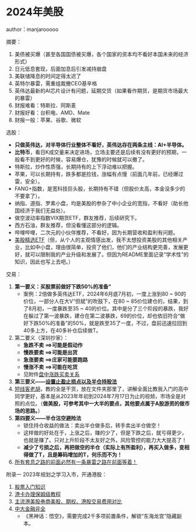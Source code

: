 # 2024年美股

author：manjarooooo

摘要：

1. 美债被买爆（甚至各国国债被买爆，各个国家的资本均不看好本国未来的经济形式）
2. 日元低息套现，后面加息后引发减持崩盘
3. 美联储降息的时间定得太迟了
4. 英特尔暴雷，需重组裁撤CEO基辛格
5. 英伟达最新的AI芯片设计有问题，延期交货（如果看作期货，是期货市场最大的暴雷）
6. 财报难看：特斯拉、阿斯麦
7. 财报好看：台积电、AMD、Mate
8. 财报一般：苹果、谷歌、微软

选股：
* **只做英伟达，对半导体行业整体不看好，英伟达存在两条主线：AI+半导体。**
* **比特币**，看日K成交量来决定进场，立场主要还是后续有没有更好的预期，一般看不到更好的时候，容易爆仓，犹豫的时候就可以撤了。
* 特斯拉，炒作性质强，长期持有的上下浮动难以把握。
* 苹果，可以长期持有，跌多都是捡钱，涨幅有点慢（前面几年前，已经爆过雷，安全）。
* FANG+指数，是宽科技巨头股，长期持有不错（但股价太高，本金没多少的不要拿了）。
* 纳指、道指、罗素小盘，均是美股的参杂了中小企业的宽指，不看好（助长他国经济于我们无益处）。
* 做空波动率指数VIX期货ETF，群友推荐，后续研究下。
* 西方石油，群友推荐，但没看懂这部分的逻辑。
* 哔哩哔哩，二次元的小伙伴推荐，不看好，因为长期营收和盈利有问题。
* [美股精选ETF](./美股ETF精选.png)（但，从个人的主观情感出发，我不太想投资美股的其他相关产业，比如中小盘，理由很简单，投资了他们，他们的产业结构更完善，发展更好，就可以限制我的产业升级和发展了。但因为README里面记录“学术性”的知识，因此也写上去吧。）

交易：

1. **第一要义：买股票前做好下跌50%的准备"**
   * 案例：2倍做多英伟达ETF，2024年6月底7月初，一度上涨到80 ~ 90的价位，一部分人在大V“但斌”的吹鼓下，在80 ~ 85价位建仓的，结果，到了8月初，一度暴跌至35 ~ 40的价位。其中是分了三个阶段的暴跌，我好在躲过了第一波暴跌，建仓在第二波暴跌，69的价位，却也依旧符合“做好下跌50%的准备”的50%，就是跌至35了一度，不过，盘前迅速拉回到40多上方，在40多补仓后续做T。
2. 第二要义（深圳抄家）：
   * **急跌不卖 ==>可能是假动作**
   * **慢跌要卖 ==>可能是出货**
   * **急涨要卖 ==>庄家可能要跑路**
   * **慢涨不卖 ==>可能在吃货**
   * 见附件[盘中涨跌买卖关系](./盘中涨跌买卖关系.png)
3. **第三要义——[设置止盈止损点以及半仓持股法](./设置止盈止损点以及半仓法.mp4)**
4. [短线客老胡](./短线客老胡/)，教的全是干货，放在文件夹那里了，讲解全面比教我入门的高中同学更好，基本是从2023年年初到2024年7月17日为止的视频，市场全是对照的点位。（**做美股，可参考其中一大半的要点，其他要点属于A股游资的做市场的思路。**）
5. **第四要义——半仓沽空避险法**
   * 锁住持仓收益的做法：卖出半仓做多后，转手卖出半仓做空！
   * 这样做的好处在于，上涨之后，赚的少了，但是下跌之后，就亏得更少，也就是赚了。只对上升阶段不太友好之外，风险管控的能力大大提高了！
   * **减少了亏损之后，再把做空的半仓（实际上有所盈利），再买入做多，变相得做了T，且是筹码增加的T，何乐而不为！**
6. [所有套息之路的前面必然有一条暴雷之路在前面等着！](./所有套息之路必然有一条崩溃之路在前面等着.mp4)

附录一 2023年规划之学习入市，开通港股：

1. [股票入门知识](./股票入门基础指南.pdf)
2. [港卡办理保姆级教程](./港卡办理保姆级教程.md)
3. [主流港美股券商美股、期权、港股交易费用对比](./主流港美股券商美股、期权、港股交易费用对比.png)
4. [中大金融非全](./中大金融非全.png)
   * 《黑神话：悟空》，需要完成2千多项前置条件，解锁“东海龙宫”隐藏副本。

